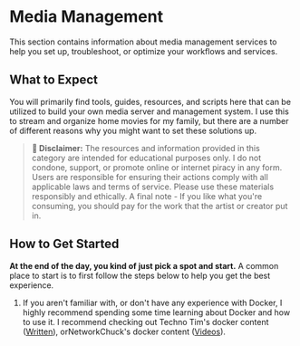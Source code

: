 # Media Management

This section contains information about media management services to help you set up, troubleshoot, or optimize your workflows and services.

## What to Expect

You will primarily find tools, guides, resources, and scripts here that can be utilized to build your own media server and management system. I use this to stream and organize home movies for my family, but there are a number of different reasons why you might want to set these solutions up.

> **🚨 Disclaimer:** The resources and information provided in this category are intended for educational purposes only. I do not condone, support, or promote online or internet piracy in any form. Users are responsible for ensuring their actions comply with all applicable laws and terms of service. Please use these materials responsibly and ethically. A final note - If you like what you're consuming, you should pay for the work that the artist or creator put in.

## How to Get Started

**At the end of the day, you kind of just pick a spot and start.** A common place to start is to first follow the steps below to help you get the best experience.

1. If you aren't familiar with, or don't have any experience with Docker, I highly recommend spending some time learning about Docker and how to use it. I recommend checking out Techno Tim's docker content ([Written](https://technotim.live/tags/docker/)), orNetworkChuck's docker content ([Videos](https://www.youtube.com/watch?v=eGz9DS-aIeY)).